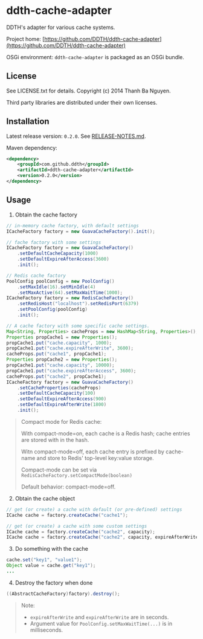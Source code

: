 ddth-cache-adapter
==================

DDTH's adapter for various cache systems.

Project home:
[https://github.com/DDTH/ddth-cache-adapter](https://github.com/DDTH/ddth-cache-adapter)

OSGi environment: `ddth-cache-adapter` is packaged as an OSGi bundle.


## License ##

See LICENSE.txt for details. Copyright (c) 2014 Thanh Ba Nguyen.

Third party libraries are distributed under their own licenses.


## Installation #

Latest release version: `0.2.0`. See [RELEASE-NOTES.md](RELEASE-NOTES.md).

Maven dependency:

```xml
<dependency>
	<groupId>com.github.ddth</groupId>
	<artifactId>ddth-cache-adapter</artifactId>
	<version>0.2.0</version>
</dependency>
```


## Usage ##

1. Obtain the cache factory

```java
// in-memory cache factory, with default settings
ICacheFactory factory = new GuavaCacheFactory().init();

// fache factory with some settings
ICacheFactory factory = new GuavaCacheFactory()
    .setDefaultCacheCapacity(1000)
    .setDefaultExpireAfterAccess(3600)
    .init();

// Redis cache factory
PoolConfig poolConfig = new PoolConfig()
    .setMaxIdle(16).setMinIdle(4)
    .setMaxActive(64).setMaxWaitTime(1000);
ICacheFactory factory = new RedisCacheFactory()
    .setRedisHost("localhost").setRedisPort(6379)
    .setPoolConfig(poolConfig)
    .init();

// A cache factory with some specific cache settings.
Map<String, Properties> cacheProps = new HashMap<String, Properties>();
Properties propCache1 = new Properties();
propCache1.put("cache.capacity", 1000);
propCache1.put("cache.expireAfterWrite", 3600);
cacheProps.put("cache1", propCache1);
Properties propCache2 = new Properties();
propCache1.put("cache.capacity", 10000);
propCache1.put("cache.expireAfterAccess", 3600);
cacheProps.put("cache2", propCache1);
ICacheFactory factory = new GuavaCacheFactory()
    .setCacheProperties(cacheProps)
    .setDefaultCacheCapacity(100)
    .setDefaultExpireAfterAccess(900)
    .setDefaultExpireAfterWrite(1800)
    .init();
```

> Compact mode for Redis cache:
> 
> With compact-mode=on, each cache is a Redis hash; cache entries are stored with in the hash.
> 
> Witn compact-mode=off, each cache entry is prefixed by cache-name and store to Redis' top-level key:value storage.
>
>
> Compact-mode can be set via `RedisCacheFactory.setCompactMode(boolean)`
>
> Default behavior: compact-mode=off.


2. Obtain the cache object

```java
// get (or create) a cache with default (or pre-defined) settings
ICache cache = factory.createCache("cache1");

// get (or create) a cache with some custom settings
ICache cache = factory.createCache("cache2", capacity);
ICache cache = factory.createCache("cache2", capacity, expireAfterWrite, expireAfterAccess, cacheLoader);
```

3. Do something with the cache

```java
cache.set("key1", "value1");
Object value = cache.get("key1");
...
```

4. Destroy the factory when done

```java
((AbstractCacheFactory)factory).destroy();
```

> Note:
> 
> - `expireAfterWrite` and `expireAfterWrite` are in seconds.
> - Argument value for `PoolConfig.setMaxWaitTime(...)` is in milliseconds.

